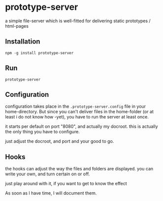 prototype-server
=

a simple file-server which is well-fitted for delivering static prototypes / html-pages

Installation
-

	npm -g install prototype-server

Run
-

	prototype-server

Configuration
-

configuration takes place in the `.prototype-server.config` file in your home-directory.
But since you can't deliver files in the home-folder (or at least i do not know how -yet), you have to run the server at least once.

it starts per default on port "8080", and actually my docroot. this is actually the only thing you have to configure.

just adjust the docroot, and port and your good to go.

Hooks
-

the hooks can adjust the way the files and folders are displayed.
you can write your own, and turn certain on or off.

just play around with it, if you want to get to know the effect

As soon as I have time, I will document them.